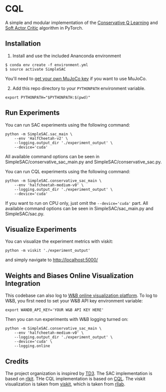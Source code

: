 # CQL
A simple and modular implementation of the [Conservative Q Learning](https://arxiv.org/abs/2006.04779) and [Soft Actor Critic](https://arxiv.org/abs/1812.05905) algorithm in PyTorch.


## Installation

1. Install and use the included Ananconda environment
```
$ conda env create -f environment.yml
$ source activate SimpleSAC
```
You'll need to [get your own MuJoCo key](https://www.roboti.us/license.html) if you want to use MuJoCo.

2. Add this repo directory to your `PYTHONPATH` environment variable.
```
export PYTHONPATH="$PYTHONPATH:$(pwd)"
```

## Run Experiments
You can run SAC experiments using the following command:
```
python -m SimpleSAC.sac_main \
    --env 'HalfCheetah-v2' \
    --logging.output_dir './experiment_output' \
    --device='cuda'
```
All available command options can be seen in SimpleSAC/conservative\_sac_main.py and SimpleSAC/conservative_sac.py.


You can run CQL experiments using the following command:
```
python -m SimpleSAC.conservative_sac_main \
    --env 'halfcheetah-medium-v0' \
    --logging.output_dir './experiment_output' \
    --device='cuda'
```

If you want to run on CPU only, just omit the `--device='cuda'` part.
All available command options can be seen in SimpleSAC/sac_main.py and SimpleSAC/sac.py.


## Visualize Experiments
You can visualize the experiment metrics with viskit:
```
python -m viskit './experiment_output'
```
and simply navigate to [http://localhost:5000/](http://localhost:5000/)


## Weights and Biases Online Visualization Integration
This codebase can also log to [W&B online visualization platform](https://wandb.ai/site). To log to W&B, you first need to set your W&B API key environment variable:
```
export WANDB_API_KEY='YOUR W&B API KEY HERE'
```
Then you can run experiments with W&B logging turned on:
```
python -m SimpleSAC.conservative_sac_main \
    --env 'halfcheetah-medium-v0' \
    --logging.output_dir './experiment_output' \
    --device='cuda' \
    --logging.online
```



## Credits
The project organization is inspired by [TD3](https://github.com/sfujim/TD3).
The SAC implementation is based on [rlkit](https://github.com/vitchyr/rlkit).
THe CQL implementation is based on [CQL](https://github.com/aviralkumar2907/CQL).
The viskit visualization is taken from [viskit](https://github.com/vitchyr/viskit), which is taken from [rllab](https://github.com/rll/rllab).
